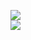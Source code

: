 [![](https://img.shields.io/badge/Made%20With-Github%20Spray-lightgrey.svg?style=for-the-badge&logo=github)](https://github.com/Annihil/github-spray#25557)  
[![](https://i.imgur.com/2DrTn0Z.gif)](https://github.com/Annihil/github-spray)